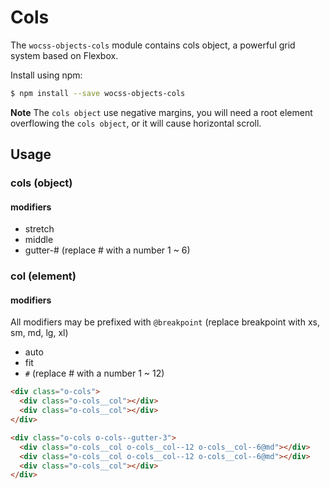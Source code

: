 # Cols

The `wocss-objects-cols` module contains cols object, a powerful grid system based on Flexbox.

Install using npm:

```sh
$ npm install --save wocss-objects-cols
```

**Note** The `cols object` use negative margins, you will need a root element overflowing the `cols object`, or it will cause horizontal scroll.

## Usage

### cols (object)

#### modifiers

* stretch
* middle
* gutter-# (replace # with a number 1 ~ 6)

### col (element)

#### modifiers

All modifiers may be prefixed with `@breakpoint` (replace breakpoint with xs, sm, md, lg, xl)

* auto
* fit
* `#` (replace # with a number 1 ~ 12)

```html
<div class="o-cols">
  <div class="o-cols__col"></div>
  <div class="o-cols__col"></div>
</div>
```

```html
<div class="o-cols o-cols--gutter-3">
  <div class="o-cols__col o-cols__col--12 o-cols__col--6@md"></div>
  <div class="o-cols__col o-cols__col--12 o-cols__col--6@md"></div>
  <div class="o-cols__col"></div>
</div>
```
